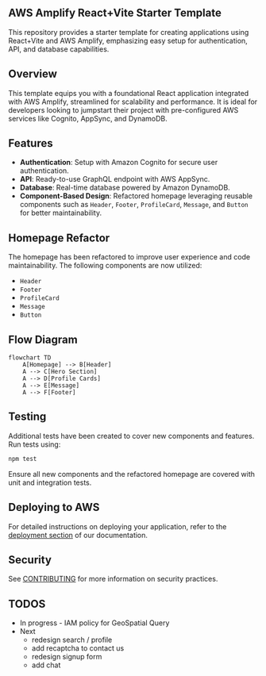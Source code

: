 ## AWS Amplify React+Vite Starter Template


This repository provides a starter template for creating applications using React+Vite and AWS Amplify, emphasizing easy setup for authentication, API, and database capabilities.

## Overview

This template equips you with a foundational React application integrated with AWS Amplify, streamlined for scalability and performance. It is ideal for developers looking to jumpstart their project with pre-configured AWS services like Cognito, AppSync, and DynamoDB.

## Features

- **Authentication**: Setup with Amazon Cognito for secure user authentication.
- **API**: Ready-to-use GraphQL endpoint with AWS AppSync.
- **Database**: Real-time database powered by Amazon DynamoDB.
- **Component-Based Design**: Refactored homepage leveraging reusable components such as `Header`, `Footer`, `ProfileCard`, `Message`, and `Button` for better maintainability.

## Homepage Refactor

The homepage has been refactored to improve user experience and code maintainability. The following components are now utilized:

- `Header`
- `Footer`
- `ProfileCard`
- `Message`
- `Button`

## Flow Diagram

```mermaid
flowchart TD
    A[Homepage] --> B[Header]
    A --> C[Hero Section]
    A --> D[Profile Cards]
    A --> E[Message]
    A --> F[Footer]
```

## Testing

Additional tests have been created to cover new components and features. Run tests using:

```bash
npm test
```

Ensure all new components and the refactored homepage are covered with unit and integration tests.

## Deploying to AWS

For detailed instructions on deploying your application, refer to the [deployment section](https://docs.amplify.aws/react/start/quickstart/#deploy-a-fullstack-app-to-aws) of our documentation.

## Security

See [CONTRIBUTING](CONTRIBUTING.md#security-issues) for more information on security practices.



## TODOS
- In progress - IAM policy for GeoSpatial Query
- Next
    - redesign search / profile
    - add recaptcha to contact us
    - redesign signup form
    - add chat
    
